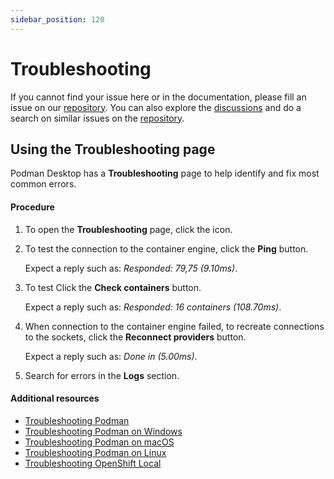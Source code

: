 ```yaml
---
sidebar_position: 120
---
```


# Troubleshooting

If you cannot find your issue here or in the documentation, please fill an issue on our [repository](https://github.com/containers/podman-desktop/issues). You can also explore the [discussions](https://github.com/containers/podman-desktop/discussions) and do a search on similar issues on the [repository](https://github.com/containers/podman-desktop/issues).

## Using the **Troubleshooting** page

Podman Desktop has a **Troubleshooting** page to help identify and fix most common errors.

#### Procedure

1. To open the **Troubleshooting** page, click the **<icon icon="fa-solid fa-lightbulb" size="lg" />** icon.
1. To test the connection to the container engine, click the **Ping** button.

   Expect a reply such as: _Responded: 79,75 (9.10ms)_.

1. To test Click the **Check containers** button.

   Expect a reply such as: _Responded: 16 containers (108.70ms)_.

1. When connection to the container engine failed, to recreate connections to the sockets, click the **Reconnect providers** button.

   Expect a reply such as: _Done in (5.00ms)_.

1. Search for errors in the **Logs** section.

#### Additional resources

- [Troubleshooting Podman](/docs/troubleshooting/troubleshooting-podman)
- [Troubleshooting Podman on Windows](/docs/troubleshooting/troubleshooting-podman-on-windows)
- [Troubleshooting Podman on macOS](/docs/troubleshooting/troubleshooting-podman-on-macos)
- [Troubleshooting Podman on Linux](/docs/troubleshooting/troubleshooting-podman-on-linux)
- [Troubleshooting OpenShift Local](/docs/troubleshooting/troubleshooting-openshift-local)
